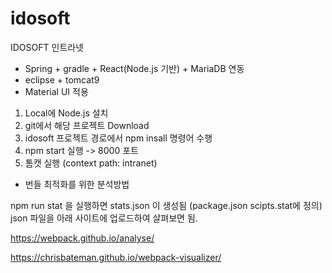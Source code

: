 # idosoft
IDOSOFT 인트라넷

* Spring + gradle + React(Node.js 기반) + MariaDB 연동 
* eclipse + tomcat9 
* Material UI 적용

1. Local에 Node.js 설치
2. git에서 해당 프로젝트 Download
3. idosoft 프로젝트 경로에서 npm insall 명령어 수행
4. npm start 실행 -> 8000 포트 
5. 톰캣 실행 (context path: intranet)

* 번들 최적화를 위한 분석방법

npm run stat 을 실행하면 stats.json 이 생성됨 (package.json scipts.stat에 정의)
json 파일을 아래 사이트에 업로드하여 살펴보면 됨.

https://webpack.github.io/analyse/

https://chrisbateman.github.io/webpack-visualizer/
